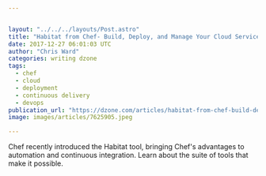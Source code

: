 ```yaml
---


layout: "../../../layouts/Post.astro"
title: "Habitat from Chef- Build, Deploy, and Manage Your Cloud Services"
date: 2017-12-27 06:01:03 UTC
author: "Chris Ward"
categories: writing dzone
tags:
  - chef
  - cloud
  - deployment
  - continuous delivery
  - devops
publication_url: "https://dzone.com/articles/habitat-from-chef-build-deploy-and-manage-your-clo"
image: images/articles/7625905.jpeg

---
```

Chef recently introduced the Habitat tool, bringing Chef's advantages to automation and continuous integration. Learn about the suite of tools that make it possible.

